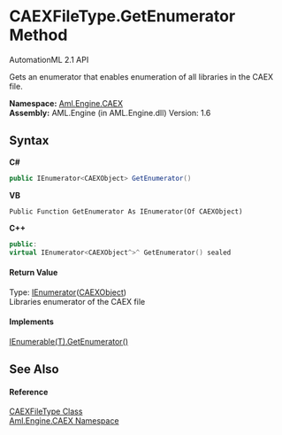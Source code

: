 # CAEXFileType.GetEnumerator Method 
AutomationML 2.1 API 

Gets an enumerator that enables enumeration of all libraries in the CAEX file.

**Namespace:**&nbsp;<a href="N_Aml_Engine_CAEX">Aml.Engine.CAEX</a><br />**Assembly:**&nbsp;AML.Engine (in AML.Engine.dll) Version: 1.6

## Syntax

**C#**<br />
``` C#
public IEnumerator<CAEXObject> GetEnumerator()
```

**VB**<br />
``` VB
Public Function GetEnumerator As IEnumerator(Of CAEXObject)
```

**C++**<br />
``` C++
public:
virtual IEnumerator<CAEXObject^>^ GetEnumerator() sealed
```


#### Return Value
Type: <a href="https://docs.microsoft.com/dotnet/api/system.collections.generic.ienumerator-1" target="_parent" rel="noopener noreferrer">IEnumerator</a>(<a href="T_Aml_Engine_CAEX_CAEXObject">CAEXObject</a>)<br />Libraries enumerator of the CAEX file

#### Implements
<a href="https://docs.microsoft.com/dotnet/api/system.collections.generic.ienumerable-1.getenumerator#System_Collections_Generic_IEnumerable_1_GetEnumerator" target="_parent" rel="noopener noreferrer">IEnumerable(T).GetEnumerator()</a><br />

## See Also


#### Reference
<a href="T_Aml_Engine_CAEX_CAEXFileType">CAEXFileType Class</a><br /><a href="N_Aml_Engine_CAEX">Aml.Engine.CAEX Namespace</a><br />